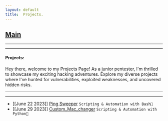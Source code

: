```yaml
---
layout: default
title:  Projects.
---
```


<h2 class="menu-header" id="index"><a href="../../index.html">Main</a></h2>
<hr>

* * *
<h4 class="menu-header" id="cyberseclabs">Projects:</h4>
Hey there, welcome to my Projects Page! As a junior pentester, I'm thrilled to showcase my exciting hacking adventures. Explore my diverse projects where I've hunted for vulnerabilities, exploited weaknesses, and uncovered hidden risks.
<hr>
<hr>

- [[June 22 2023]] [Ping Sweeper](https://sec-fortress.github.io/posts/projects/posts/pingsweep_script.html) `Scripting & Automation with Bash🐧`
- [[June 29 2023]] [Custom_Mac_changer](https://sec-fortress.github.io/posts/projects/posts/Custom_Mac_changer_script.html) `Scripting & Automation with Python🐍`

